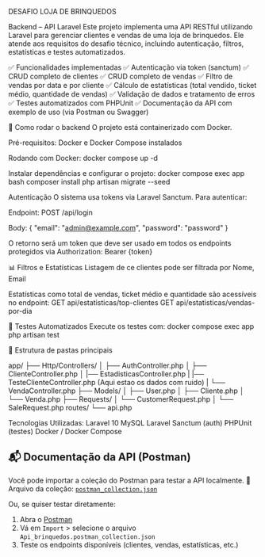 DESAFIO LOJA DE BRINQUEDOS

Backend – API Laravel
Este projeto implementa uma API RESTful utilizando Laravel para gerenciar clientes e vendas de uma loja de brinquedos. Ele atende aos requisitos do desafio técnico, incluindo autenticação, filtros, estatísticas e testes automatizados.

✅ Funcionalidades implementadas
✅ Autenticação via token (sanctum)
✅ CRUD completo de clientes
✅ CRUD completo de vendas
✅ Filtro de vendas por data e por cliente
✅ Cálculo de estatísticas (total vendido, ticket médio, quantidade de vendas)
✅ Validação de dados e tratamento de erros
✅ Testes automatizados com PHPUnit
✅ Documentação da API com exemplo de uso (via Postman ou Swagger)

🧪 Como rodar o backend
O projeto está containerizado com Docker.

Pré-requisitos:
Docker e Docker Compose instalados

Rodando com Docker:
docker compose up -d

Instalar dependências e configurar o projeto:
docker compose exec app bash
composer install
php artisan migrate --seed

Autenticação
O sistema usa tokens via Laravel Sanctum. Para autenticar:

Endpoint: POST /api/login

Body:
{
  "email": "admin@example.com",
  "password": "password"
}

O retorno será um token que deve ser usado em todos os endpoints protegidos via Authorization: Bearer {token}

📊 Filtros e Estatísticas
Listagem de ce clientes pode ser filtrada por Nome, Email

Estatísticas como total de vendas, ticket médio e quantidade são acessíveis no endpoint:
GET api/estatisticas/top-clientes
GET api/estatisticas/vendas-por-dia

🧪 Testes Automatizados
Execute os testes com:
docker compose exec app php artisan test

🔎 Estrutura de pastas principais

app/
├── Http/Controllers/
│   ├── AuthController.php
│   ├── ClienteController.php
│   |── EstadisticasController.php
|   |── TesteClienteController.php (Aqui estao os dados com ruido)
|   └── VendaController.php
├── Models/
│   ├── User.php
│   ├── Cliente.php
│   └── Venda.php
├── Requests/
│   └── CustomerRequest.php
│   └── SaleRequest.php
routes/
└── api.php

Tecnologias Utilizadas:
Laravel 10
MySQL
Laravel Sanctum (auth)
PHPUnit (testes)
Docker / Docker Compose

## 📬 Documentação da API (Postman)

Você pode importar a coleção do Postman para testar a API localmente.
📁 Arquivo da coleção: [`postman_collection.json`](./docs/Api_brinquedos.postman_collection.json)

Ou, se quiser testar diretamente:

1. Abra o [Postman](https://www.postman.com/)
2. Vá em `Import` > selecione o arquivo `Api_brinquedos.postman_collection.json`
3. Teste os endpoints disponíveis (clientes, vendas, estatísticas, etc.)
